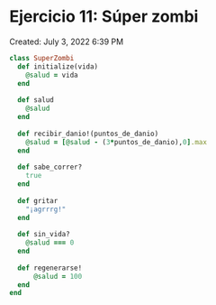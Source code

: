 # Ejercicio 11: Súper zombi

Created: July 3, 2022 6:39 PM

```ruby
class SuperZombi
  def initialize(vida)
    @salud = vida
  end
  
  def salud
    @salud
  end
  
  def recibir_danio!(puntos_de_danio)
    @salud = [@salud - (3*puntos_de_danio),0].max
  end
  
  def sabe_correr?
    true
  end
  
  def gritar
    "¡agrrrg!"
  end
  
  def sin_vida?
    @salud === 0
  end
  
  def regenerarse! 
      @salud = 100
  end
end

```